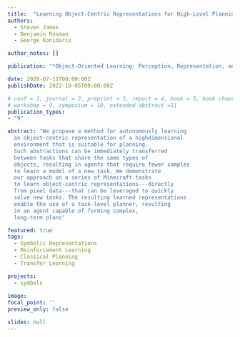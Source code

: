 ```yaml
---
title:  "Learning Object-Centric Representations for High-Level Planning in Minecraft"
authors:
  - Steven James
  - Benjamin Rosman
  - George Konidaris

author_notes: []

publication: "*Object-Oriented Learning: Perception, Representation, and Reasoning. Workshop at ICML*"

date: 2020-07-11T00:00:00Z
publishDate: 2022-10-05T00:00:00Z

# conf = 1, journal = 2, preprint = 3, report = 4, book = 5, book chapter = 6, thesis = 7, patent = 9
# workshop = 9, symposium = 10, extended abstract =11
publication_types:
- "9"

abstract: "We propose a method for autonomously learning
  an object-centric representation of a highdimensional
  environment that is suitable for planning.
  Such abstractions can be immediately transferred
  between tasks that share the same types of
  objects, resulting in agents that require fewer samples
  to learn a model of a new task. We demonstrate
  our approach on a series of Minecraft tasks
  to learn object-centric representations---directly
  from pixel data---that can be leveraged to quickly
  solve new tasks. The resulting learned representations
  enable the use of a task-level planner, resulting
  in an agent capable of forming complex,
  long-term plans"

featured: true
tags:
  - Symbolic Representations
  - Reinforcement Learning
  - Classical Planning
  - Transfer Learning

projects:
  - symbols
  
image:
focal_point: ''
preview_only: false

slides: null
---
```

